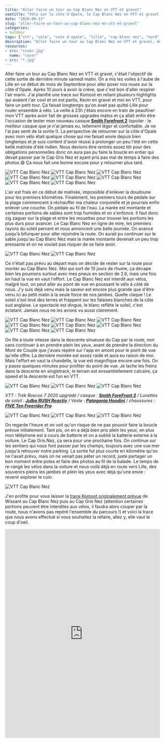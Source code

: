 ```yaml
---
title: "Aller faire un tour au Cap Blanc Nez en VTT et gravel"
seotitle: "Vélo sur la côte d'Opale, le Cap Blanc Nez en VTT et gravel depuis Lille."
date: "2020-09-13"
slug: "aller-faire-un-tour-au-cap-blanc-nez-en-vtt-et-gravel"
categories:
- outdoor
tags: ["vtt", "velo", "cote d'opale", "lille", "cap blanc nez", "nord", "falaises", "gravel"]
description: "Aller faire un tour au Cap Blanc Nez en VTT et gravel, depuis Lille pour rouler à vélo sur la côte d'Opale."
resources:
- src: "cover.jpg"
  name: "cover"
- src: "*.jpg"
---
```


Aller faire un tour au Cap Blanc Nez en VTT et gravel, c'était l'objectif de cette sortie de dernière minute samedi matin. On a mis les voiles à l'aube de Lille en ce début de mois de Septembre pour aller poser nos roues sur la côte d'Opale. Après 10 jours à avoir la crève, que c'est bon d'aller respirer l'air marin. J'ai planifié une trace sur Komoot en reliant plusieurs highlights qui avaient l'air cool et on est partis, Kevin en gravel et moi en VTT, pour faire un petit tour. Ça faisait longtemps qu'on avait pas quitté Lille pour rouler ensemble à vélo. La veille à 23h j'étais encore en train de peaufiner mon VTT après avoir fait de grosses upgrades matos et ça allait enfin être l'occasion de tester mon nouveau casque [**Smith Forefront 2**](https://amzn.to/3milXty) (spoiler : le meilleur casque que je n'ai jamais eu, tellement léger et confortable. Je ne l'ai pas senti de la sortie !). La perspective de retourner sur la côte d'Opale avec mon vélo était quelque chose qui me faisait envie depuis bien longtemps et je suis content d'avoir réussi à prolonger un peu l'été en cette belle matinée d'été indien. Nous devions être rentrés assez tôt pour des obligations personnelles donc on aura pas pu faire la boucle en entier qui devait passer par le Cap Gris Nez et ayant pris pas mal de temps à faire des photos.😅 Ça nous fait une bonne excuse pour y retourner plus tard.

![VTT Cap Blanc Nez](PANA4921.jpg)
![VTT Cap Blanc Nez](PANA4911.jpg)
![VTT Cap Blanc Nez](PANA4950.jpg)
![VTT Cap Blanc Nez](PANA4995.jpg)
![VTT Cap Blanc Nez](PANA4927.jpg)
![VTT Cap Blanc Nez](PANA5000.jpg)
![VTT Cap Blanc Nez](PANA4986.jpg)
![VTT Cap Blanc Nez](PANA5046.jpg)

L'air est frais en ce début de matinée, impossible d'enlever la doudoune pour les premiers kilomètres. Finalement, les premiers tours de pédale sur la plage commencent à réchauffer ma chaleur corporelle et je pourrais enfin enlever une couche. On pédale au fil de l'eau. La marée est montante et certaines portions de sables sont trop humides et on s'enfonce. Il faut donc zig zaguer sur la plage et entre les mouettes pour trouver les portions les plus durs pour avancer. Le Cap Blanc Nez en ligne de mire, les premiers rayons du soleil percent et nous annoncent une belle journée. On avance jusqu'à bifurquer pour aller rejoindre la route. On aurait pu continuer sur le sable jusqu'au Cap Blanc Nez mais la marée montante devenait un peu trop pressante et on ne voulait pas risquer de se faire avoir.

![VTT Cap Blanc Nez](PANA5058.jpg)
![VTT Cap Blanc Nez](PANA5111.jpg)

Ce n'était pas prévu au départ mais on décide de rester sur la route pour monter au Cap Blanc Nez. Moi qui sort de 10 jours de rhume, ça décape bien les poumons surtout avec mes pneus en section de 2.6, mais une fois en haut la vue en vaut l'effort. Le Cap Blanc Nez est interdit aux vélos, malgré tout, on peut aller au point de vue en poussant le vélo à côté de nous. J'y suis déjà venu mais la saveur est encore plus grande que d'être venu ici au petit matin à la seule force de nos jambes. Quelle claque ! Le soleil s'est levé des terres et frappent sur les falaises blanches de la côte sud anglaise. Le spectacle est dingue, le blanc reflète le soleil, c'est éclatant. Jamais nous ne les avions vu aussi clairement.

![VTT Cap Blanc Nez](PANA5125.jpg)
![VTT Cap Blanc Nez](PANA5126.jpg)
![VTT Cap Blanc Nez](PANA5118.jpg)
![VTT Cap Blanc Nez](PANA5143.jpg)
![VTT Cap Blanc Nez](PANA5146.jpg)
![VTT Cap Blanc Nez](PANA5175.jpg)
![VTT Cap Blanc Nez](PANA5216.jpg)
![VTT Cap Blanc Nez](PANA5243.jpg)

On file à toute vitesse dans la descente sinueuse du Cap par la route, non sans continuer à en prendre plein les yeux, avant de prendre la direction du Mont de Couple que j'avais repéré sur l'app en amont pour le point de vue qu'elle offre. La dernière montée est assez raide et aura eu raison de moi. Mais l'effort en vaut la chandelle, la vue est magnifique encore une fois. On y passe quelques minutes pour profiter du point de vue. Je lache les freins dans la descente en singletrack, le terrain est enssentiellement calcaire, ça speed et la descente est fun en VTT.

![VTT Cap Blanc Nez](PANA5275.jpg)
![VTT Cap Blanc Nez](PANA5364.jpg)
![VTT Cap Blanc Nez](PANA5307.jpg)

_VTT : Trek Roscoe 7 2020 upgradé / casque : [**Smith ForeFront 2**](https://amzn.to/3milXty) / Lunettes de soleil : **[Julbo RUSH Reactiv](https://amzn.to/3ht2uCN)** / Veste : **[Patagonia Hoodini](https://amzn.to/3ke5JQc)** / chaussures : **[FIVE Ten Freerider Pro](https://amzn.to/3iutovl)**_

![VTT Cap Blanc Nez](PANA5339.jpg)
![VTT Cap Blanc Nez](PANA5317.jpg)
![VTT Cap Blanc Nez](PANA5359.jpg)

On regarde l'heure et on voit qu'on risque de ne pas pouvoir faire la boucle prévue initialement. Tant pis, on en a déjà bien pris plein les yeux, en plus mon téléphone est à cours de batterie et on a oublié la batterie externe à la voiture. Le Cap Gris Nez, ça sera pour une prochaine fois. On continue sur les sentiers qui nous font passer par les champs, toujours avec une vue mer jusqu'à retrouver notre parking. La sortie fut plus courte en kilomètre qu'on ne l'avait prévu, mais on ne venait pas péter un record, juste partager un bon moment entre potes et faire des photos au fil de la balade. Le temps de re-rangé les vélos dans la voiture et nous voilà déjà en route vers Lille, des souvenirs pleins les jambes et plein les yeux avec déjà qu'une envie : revenir explorer le coin.

![VTT Cap Blanc Nez](PANA4965.jpg)

J'en profite pour vous laisser la [trace Komoot originalement prévue](https://www.komoot.com/tour/255713032) de Wissant au Cap Blanc Nez puis au Cap Gris Nez (attention certaines portions peuvent être interdites aux vélos, il faudra alors couper par la route, nous n'avons pas repéré l'ensemble du parcours !) et voici la trace que nous avons effectué si vous souhaitez la refaire, allez y, elle vaut le coup d'oeil.

<iframe src="https://www.komoot.com/tour/256673553/embed?profile=1&amp;gallery=1" width="100%" height="680" frameborder="0" scrolling="no"></iframe>
